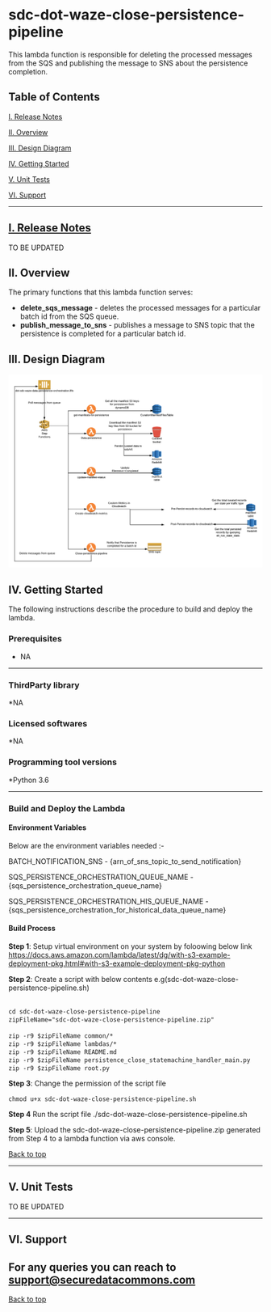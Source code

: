 # sdc-dot-waze-close-persistence-pipeline
This lambda function is responsible for deleting the processed messages from the SQS and publishing the message to SNS about the persistence completion.

<a name="toc"/>

## Table of Contents

[I. Release Notes](#release-notes)

[II. Overview](#overview)

[III. Design Diagram](#design-diagram)

[IV. Getting Started](#getting-started)

[V. Unit Tests](#unit-tests)

[VI. Support](#support)

---

<a name="release-notes"/>


## [I. Release Notes](ReleaseNotes.md)
TO BE UPDATED

<a name="overview"/>

## II. Overview
The primary functions that this lambda function serves:
* **delete_sqs_message** - deletes the processed messages for a particular batch id from the SQS queue.
* **publish_message_to_sns** - publishes a message to SNS topic that the persistence is completed for a particular batch id.

<a name="design-diagram"/>

## III. Design Diagram

![sdc-dot-waze-close-persistence-pipeline](images/waze-data-persistence.png)

<a name="getting-started"/>

## IV. Getting Started

The following instructions describe the procedure to build and deploy the lambda.

### Prerequisites
* NA 

---
### ThirdParty library

*NA

### Licensed softwares

*NA

### Programming tool versions

*Python 3.6


---
### Build and Deploy the Lambda

#### Environment Variables
Below are the environment variables needed :- 

BATCH_NOTIFICATION_SNS - {arn_of_sns_topic_to_send_notification}

SQS_PERSISTENCE_ORCHESTRATION_QUEUE_NAME - {sqs_persistence_orchestration_queue_name}

SQS_PERSISTENCE_ORCHESTRATION_HIS_QUEUE_NAME - {sqs_persistence_orchestration_for_historical_data_queue_name}

#### Build Process

**Step 1**: Setup virtual environment on your system by foloowing below link
https://docs.aws.amazon.com/lambda/latest/dg/with-s3-example-deployment-pkg.html#with-s3-example-deployment-pkg-python

**Step 2**: Create a script with below contents e.g(sdc-dot-waze-close-persistence-pipeline.sh)
```#!/bin/sh

cd sdc-dot-waze-close-persistence-pipeline
zipFileName="sdc-dot-waze-close-persistence-pipeline.zip"

zip -r9 $zipFileName common/*
zip -r9 $zipFileName lambdas/*
zip -r9 $zipFileName README.md
zip -r9 $zipFileName persistence_close_statemachine_handler_main.py
zip -r9 $zipFileName root.py
```

**Step 3**: Change the permission of the script file

```
chmod u+x sdc-dot-waze-close-persistence-pipeline.sh
```

**Step 4** Run the script file
./sdc-dot-waze-close-persistence-pipeline.sh

**Step 5**: Upload the sdc-dot-waze-close-persistence-pipeline.zip generated from Step 4 to a lambda function via aws console.

[Back to top](#toc)

---
<a name="unit-tests"/>

## V. Unit Tests

TO BE UPDATED

---
<a name="support"/>

## VI. Support

For any queries you can reach to support@securedatacommons.com
---
[Back to top](#toc)